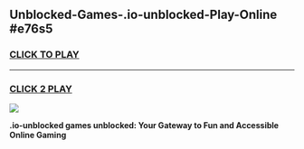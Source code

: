 
## Unblocked-Games-.io-unblocked-Play-Online #e76s5
<h3>
<a href="https://news.freeplayer.one?title=.io-unblocked&ref=3">CLICK TO PLAY</a></h3>
<hr>

<h3>
<a href="https://news.freeplayer.one?title=.io-unblocked&ref=3">CLICK 2 PLAY</a>
  
</h3>

<a href="https://news.freeplayer.one?title=.io-unblocked&ref=3"><img src="https://clearcache.store/games.png"></a>


**.io-unblocked games unblocked: Your Gateway to Fun and Accessible Online Gaming**
